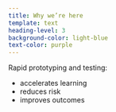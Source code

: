 ```yaml
---
title: Why we’re here
template: text
heading-level: 3
background-color: light-blue
text-color: purple
---
```


Rapid prototyping and testing:

- accelerates learning
- reduces risk
- improves outcomes
